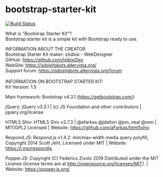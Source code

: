 # bootstrap-starter-kit
[![Build Status](https://travis-ci.org/IsibisiDev/bootstrap-starter-kit.svg?branch=master)](https://travis-ci.org/IsibisiDev/bootstrap-starter-kit)

What is "Bootstrap Starter Kit"?<br>
Bootstrap starter kit is a simple kit with Bootstrap ready to use.

INFORMATION ABOUT THE CREATOR<br>
Bootstrap Starter Kit maker: zIsibisi - WebDesigner<br>
GitHub: https://github.com/IsibisiDev<br>
WebSite: https://isibisitgbots.altervista.org/<br>
Support forum: https://isibisitgbots.altervista.org/forum<br>
<br>
INFORMATION ON BOOTSTRAP STARTER KIT:<br>
Kit Version: 1.5

Main framework: Bootstrap v4.3.1 (https://getbootstrap.com/)<br>

jQuery: jQuery v3.3.1 | (c) JS Foundation and other contributors | jquery.org/license<br>

HTML5 Shiv: HTML5 Shiv v3.7.3 | @afarkas @jdalton @jon_neal @rem | MIT/GPL2 Licensed | Website: https://github.com/aFarkas/html5shiv<br>

Respond.JS: Respond.js v1.4.2: min/max-width media query polyfill, Copyright 2014 Scott Jehl, Licensed under MIT | Website: https://j.mp/respondjs<br>

Popper.JS: Copyright (C) Federico Zivolo 2019 Distributed under the MIT License (license terms are at http://opensource.org/licenses/MIT). | Website: https://popper.js.org/
